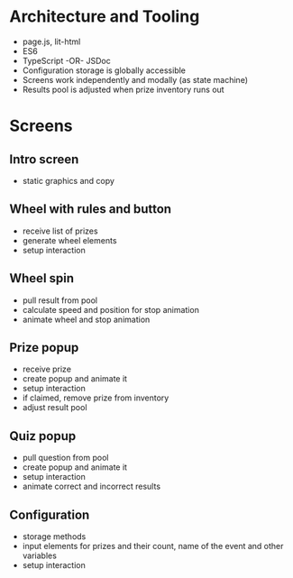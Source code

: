 # Architecture and Tooling
- page.js, lit-html
- ES6
- TypeScript -OR- JSDoc
- Configuration storage is globally accessible
- Screens work independently and modally (as state machine)
- Results pool is adjusted when prize inventory runs out
# Screens
## Intro screen
- static graphics and copy
## Wheel with rules and button
- receive list of prizes
- generate wheel elements
- setup interaction
## Wheel spin
- pull result from pool
- calculate speed and position for stop animation
- animate wheel and stop animation
## Prize popup
- receive prize
- create popup and animate it
- setup interaction
- if claimed, remove prize from inventory
- adjust result pool
## Quiz popup
- pull question from pool
- create popup and animate it
- setup interaction
- animate correct and incorrect results
## Configuration
- storage methods
- input elements for prizes and their count, name of the event and other variables
- setup interaction